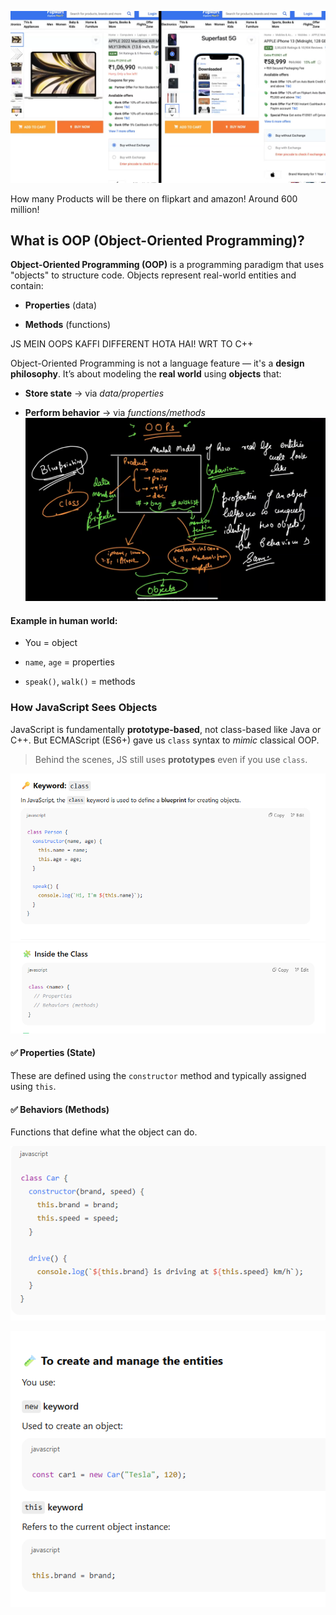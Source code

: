 ![637x348](../../../DEV/Images/image-4.png)

How many Products will be there on flipkart and amazon! Around 600 million!

## What is OOP (Object-Oriented Programming)?

**Object-Oriented Programming (OOP)** is a programming paradigm that uses "objects" to structure code. Objects represent real-world entities and contain:

- **Properties** (data)
    
- **Methods** (functions)

JS MEIN OOPS KAFFI DIFFERENT HOTA HAI! WRT TO C++

Object-Oriented Programming is not a language feature — it's a **design philosophy**. It’s about modeling the **real world** using **objects** that:

- **Store state** → via _data/properties_
    
- **Perform behavior** → via _functions/methods_
![659x402](../../../DEV/Images/image-5.png)

#### Example in human world:

- You = object
    
- `name`, `age` = properties
    
- `speak()`, `walk()` = methods

### How JavaScript Sees Objects

JavaScript is fundamentally **prototype-based**, not class-based like Java or C++. But ECMAScript (ES6+) gave us `class` syntax to _mimic_ classical OOP.

> Behind the scenes, JS still uses **prototypes** even if you use `class`.

![image-6.png](../../../DEV/Images/image-6.png)![image-7.png](../../../DEV/Images/image-7.png)

#### ✅ Properties (State)

These are defined using the `constructor` method and typically assigned using `this`.

#### ✅ Behaviors (Methods)

Functions that define what the object can do.

![444x246](../../../DEV/Images/image-8.png)

![image-9.png](../../../DEV/Images/image-9.png)

